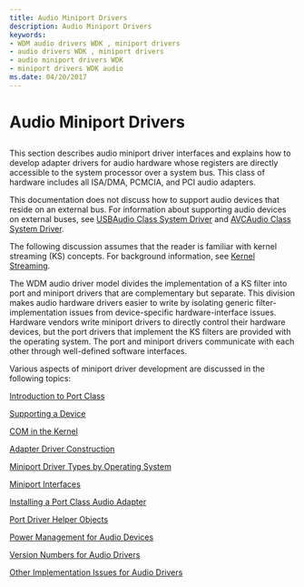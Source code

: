 ```yaml
---
title: Audio Miniport Drivers
description: Audio Miniport Drivers
keywords:
- WDM audio drivers WDK , miniport drivers
- audio drivers WDK , miniport drivers
- audio miniport drivers WDK
- miniport drivers WDK audio
ms.date: 04/20/2017
---
```


# Audio Miniport Drivers


## <span id="audio_miniport_drivers"></span><span id="AUDIO_MINIPORT_DRIVERS"></span>


This section describes audio miniport driver interfaces and explains how to develop adapter drivers for audio hardware whose registers are directly accessible to the system processor over a system bus. This class of hardware includes all ISA/DMA, PCMCIA, and PCI audio adapters.

This documentation does not discuss how to support audio devices that reside on an external bus. For information about supporting audio devices on external buses, see [USBAudio Class System Driver](kernel-mode-wdm-audio-components.md#usbaudio_class_system_driver) and [AVCAudio Class System Driver](kernel-mode-wdm-audio-components.md#avcaudio_class_system_driver).

The following discussion assumes that the reader is familiar with kernel streaming (KS) concepts. For background information, see [Kernel Streaming](../stream/kernel-streaming.md).

The WDM audio driver model divides the implementation of a KS filter into port and miniport drivers that are complementary but separate. This division makes audio hardware drivers easier to write by isolating generic filter-implementation issues from device-specific hardware-interface issues. Hardware vendors write miniport drivers to directly control their hardware devices, but the port drivers that implement the KS filters are provided with the operating system. The port and miniport drivers communicate with each other through well-defined software interfaces.

Various aspects of miniport driver development are discussed in the following topics:

[Introduction to Port Class](introduction-to-port-class.md)

[Supporting a Device](supporting-a-device.md)

[COM in the Kernel](com-in-the-kernel.md)

[Adapter Driver Construction](adapter-driver-construction.md)

[Miniport Driver Types by Operating System](miniport-driver-types-by-operating-system.md)

[Miniport Interfaces](miniport-interfaces.md)

[Installing a Port Class Audio Adapter](installing-a-port-class-audio-adapter.md)

[Port Driver Helper Objects](port-driver-helper-objects.md)

[Power Management for Audio Devices](power-management-for-audio-devices.md)

[Version Numbers for Audio Drivers](version-numbers-for-audio-drivers.md)

[Other Implementation Issues for Audio Drivers](other-implementation-issues-for-audio-drivers.md)

 


